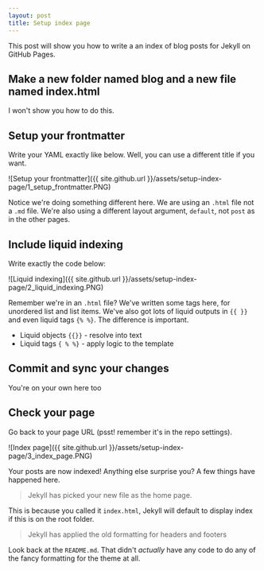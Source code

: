 ```yaml
---
layout: post
title: Setup index page
---
```


This post will show you how to write a an index of blog posts for Jekyll on GitHub Pages.

## Make a new folder named blog and a new file named index.html

I won't show you how to do this.

## Setup your frontmatter

Write your YAML exactly like below. Well, you can use a different title if you want.

![Setup your frontmatter]({{ site.github.url }}/assets/setup-index-page/1_setup_frontmatter.PNG)

Notice we're doing something different here. We are using an `.html` file not a `.md` file. We're also using a different layout argument, `default`, not `post` as in the other pages.

## Include liquid indexing

Write exactly the code below:

![Liquid indexing]({{ site.github.url }}/assets/setup-index-page/2_liquid_indexing.PNG)

Remember we're in an `.html` file? We've written some tags here, for unordered list and list items. We've also got lots of liquid outputs in `{{ }}` and even liquid tags `{% %}`. The difference is important.

* Liquid objects `{{}}` - resolve into text
* Liquid tags `{ % %}` - apply logic to the template

## Commit and sync your changes

You're on your own here too

## Check your page

Go back to your page URL (psst! remember it's in the repo settings).

![Index page]({{ site.github.url }}/assets/setup-index-page/3_index_page.PNG)

Your posts are now indexed! Anything else surprise you? A few things have happened here.

> Jekyll has picked your new file as the home page.

This is because you called it `index.html`, Jekyll will default to display index if this is on the root folder.

> Jekyll has applied the old formatting for headers and footers

Look back at the `README.md`. That didn't _actually_ have any code to do any of the fancy formatting for the theme at all.
